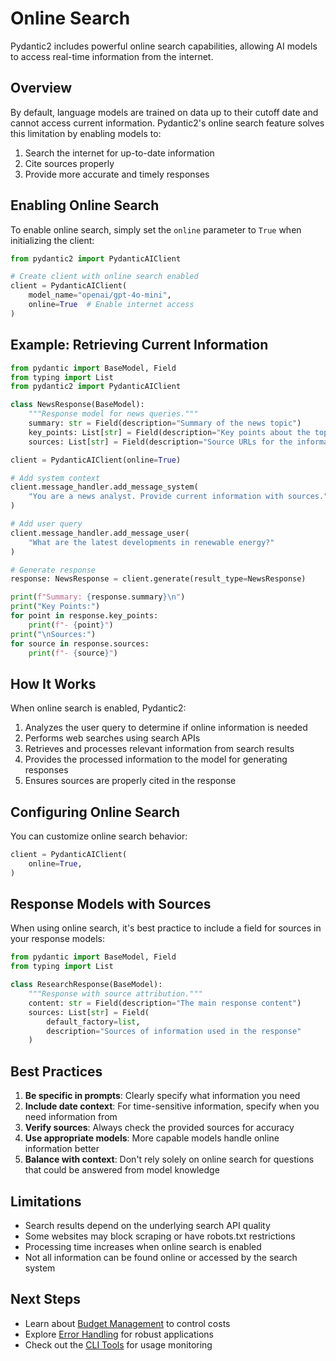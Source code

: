 # Online Search

Pydantic2 includes powerful online search capabilities, allowing AI models to access real-time information from the internet.

## Overview

By default, language models are trained on data up to their cutoff date and cannot access current information. Pydantic2's online search feature solves this limitation by enabling models to:

1. Search the internet for up-to-date information
2. Cite sources properly
3. Provide more accurate and timely responses

## Enabling Online Search

To enable online search, simply set the `online` parameter to `True` when initializing the client:

```python
from pydantic2 import PydanticAIClient

# Create client with online search enabled
client = PydanticAIClient(
    model_name="openai/gpt-4o-mini",
    online=True  # Enable internet access
)
```

## Example: Retrieving Current Information

```python
from pydantic import BaseModel, Field
from typing import List
from pydantic2 import PydanticAIClient

class NewsResponse(BaseModel):
    """Response model for news queries."""
    summary: str = Field(description="Summary of the news topic")
    key_points: List[str] = Field(description="Key points about the topic")
    sources: List[str] = Field(description="Source URLs for the information")

client = PydanticAIClient(online=True)

# Add system context
client.message_handler.add_message_system(
    "You are a news analyst. Provide current information with sources."
)

# Add user query
client.message_handler.add_message_user(
    "What are the latest developments in renewable energy?"
)

# Generate response
response: NewsResponse = client.generate(result_type=NewsResponse)

print(f"Summary: {response.summary}\n")
print("Key Points:")
for point in response.key_points:
    print(f"- {point}")
print("\nSources:")
for source in response.sources:
    print(f"- {source}")
```

## How It Works

When online search is enabled, Pydantic2:

1. Analyzes the user query to determine if online information is needed
2. Performs web searches using search APIs
3. Retrieves and processes relevant information from search results
4. Provides the processed information to the model for generating responses
5. Ensures sources are properly cited in the response

## Configuring Online Search

You can customize online search behavior:

```python
client = PydanticAIClient(
    online=True,
)
```

## Response Models with Sources

When using online search, it's best practice to include a field for sources in your response models:

```python
from pydantic import BaseModel, Field
from typing import List

class ResearchResponse(BaseModel):
    """Response with source attribution."""
    content: str = Field(description="The main response content")
    sources: List[str] = Field(
        default_factory=list,
        description="Sources of information used in the response"
    )
```

## Best Practices

1. **Be specific in prompts**: Clearly specify what information you need
2. **Include date context**: For time-sensitive information, specify when you need information from
3. **Verify sources**: Always check the provided sources for accuracy
4. **Use appropriate models**: More capable models handle online information better
5. **Balance with context**: Don't rely solely on online search for questions that could be answered from model knowledge

## Limitations

- Search results depend on the underlying search API quality
- Some websites may block scraping or have robots.txt restrictions
- Processing time increases when online search is enabled
- Not all information can be found online or accessed by the search system

## Next Steps

- Learn about [Budget Management](budget-management.md) to control costs
- Explore [Error Handling](error-handling.md) for robust applications
- Check out the [CLI Tools](../cli.md) for usage monitoring
